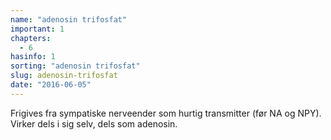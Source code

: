 ```yaml
---
name: "adenosin trifosfat"
important: 1
chapters:  
  - 6
hasinfo: 1
sorting: "adenosin trifosfat"
slug: adenosin-trifosfat
date: "2016-06-05"
---
```


Frigives fra sympatiske nerveender som hurtig transmitter (før NA og NPY). Virker dels i sig selv, dels som adenosin.
